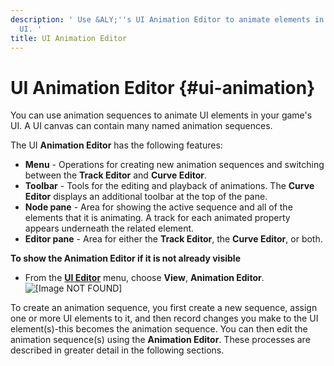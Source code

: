 ```yaml
---
description: ' Use &ALY;''s UI Animation Editor to animate elements in your game''s
  UI. '
title: UI Animation Editor
---
```

# UI Animation Editor {#ui-animation}

You can use animation sequences to animate UI elements in your game's UI\. A UI canvas can contain many named animation sequences\.

The UI **Animation Editor** has the following features:
+ **Menu** - Operations for creating new animation sequences and switching between the **Track Editor** and **Curve Editor**\.
+ **Toolbar** - Tools for the editing and playback of animations\. The **Curve Editor** displays an additional toolbar at the top of the pane\.
+ **Node pane** - Area for showing the active sequence and all of the elements that it is animating\. A track for each animated property appears underneath the related element\.
+ **Editor pane** - Area for either the **Track Editor**, the **Curve Editor**, or both\.

**To show the **Animation Editor** if it is not already visible**
+ From the [**UI Editor**](/docs/userguide/ui/editor/using.md) menu, choose **View**, **Animation Editor**\.
![\[Image NOT FOUND\]](/images/userguide/ui-animation-window.png)

To create an animation sequence, you first create a new sequence, assign one or more UI elements to it, and then record changes you make to the UI element\(s\)-this becomes the animation sequence\. You can then edit the animation sequence\(s\) using the **Animation Editor**\. These processes are described in greater detail in the following sections\.